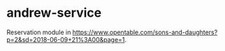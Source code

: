 # andrew-service
Reservation module in https://www.opentable.com/sons-and-daughters?p=2&sd=2018-06-09+21%3A00&page=1.

